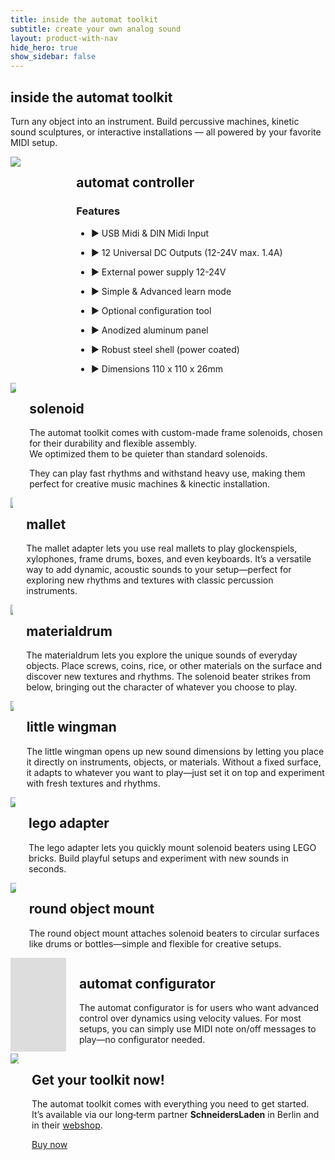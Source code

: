 ```yaml
---
title: inside the automat toolkit
subtitle: create your own analog sound
layout: product-with-nav
hide_hero: true
show_sidebar: false
---
```


<section class="section px-0 pt-0 column is-6">
<h1 class="title is-2">inside the automat toolkit</h1>
<p class="subtitle is-4 mt-1">Turn any object into an instrument. Build percussive machines, kinetic sound sculptures, or interactive installations — all powered by your favorite MIDI setup.</p>
</section>

<div class="columns mt-4">
    <div class="column">
        <img src="../../../img/products/dadamachines-automat-top_side.jpg">
    </div>
    <div class="column">
        <h2 class="is-size-3">automat controller</h2>        
        <div class="mt-1">
            <h3 class="is-size-5 has-text-weight-semibold mb-1">Features</h3>
            <ul class="list-reset mt-0">
                <li class="mt-0"><p class="is-size-5">▶ USB Midi & DIN Midi Input</p></li>
                <li class="mt-0"><p class="is-size-5">▶ 12 Universal DC Outputs (12-24V max. 1.4A)</p></li>
                <li class="mt-0"><p class="is-size-5">▶ External power supply 12-24V</p></li>
                <li class="mt-0"><p class="is-size-5">▶ Simple & Advanced learn mode</p></li>
                <li class="mt-0"><p class="is-size-5">▶ Optional configuration tool</p></li>
                <li class="mt-0"><p class="is-size-5">▶ Anodized aluminum panel</p></li>
                <li class="mt-0"><p class="is-size-5">▶ Robust steel shell (power coated)</p></li>
                <li class="mt-0"><p class="is-size-5">▶ Dimensions 110 x 110 x 26mm</p></li>
            </ul>
        </div>
    </div>
</div>

<div class="columns mt-4">
    <div class="column">
        <img src="../../../img/products/gifs/dada_solenoid.gif">
    </div>
    <div class="column">
        <h2 class="is-size-3">solenoid</h2>
        <p class="is-size-5">The automat toolkit comes with custom-made frame solenoids, chosen for their durability and flexible assembly. <br>We optimized them to be quieter than standard solenoids.</p> 
        <p class="is-size-5 mt-2">They can play fast rhythms and withstand heavy use, making them perfect for creative music machines & kinectic installation.</p>
    </div>
</div>

<div class="columns mt-4">
    <div class="column">
        <img src="../../../img/products/gifs/dada_mallet.gif">
    </div>
    <div class="column">
        <h2 class="is-size-3">mallet</h2>
        <p class="is-size-5">The mallet adapter lets you use real mallets to play glockenspiels, xylophones, frame drums, boxes, and even keyboards. It’s a versatile way to add dynamic, acoustic sounds to your setup—perfect for exploring new rhythms and textures with classic percussion instruments.</p>
    </div>
</div>

<div class="columns mt-4">
    <div class="column">
        <img src="../../../img/products/gifs/dada_materialdrum.gif">
    </div>
    <div class="column">
        <h2 class="is-size-3">materialdrum</h2>
        <p class="is-size-5">The materialdrum lets you explore the unique sounds of everyday objects. Place screws, coins, rice, or other materials on the surface and discover new textures and rhythms. The solenoid beater strikes from below, bringing out the character of whatever you choose to play.</p>
    </div>
</div>

<div class="columns mt-4">
    <div class="column">
        <img src="../../../img/products/gifs/dada_littlewingman.gif">
    </div>
    <div class="column">
        <h2 class="is-size-3">little wingman</h2>
        <p class="is-size-5">The little wingman opens up new sound dimensions by letting you place it directly on instruments, objects, or materials. Without a fixed surface, it adapts to whatever you want to play—just set it on top and experiment with fresh textures and rhythms.</p>
    </div>
</div>

<div class="columns mt-4">
    <div class="column">
        <img src="../../../img/products/gifs/dada_legoadapter.gif">
    </div>
    <div class="column">
        <h2 class="is-size-3">lego adapter</h2>
        <p class="is-size-5">The lego adapter lets you quickly mount solenoid beaters using LEGO bricks. Build playful setups and experiment with new sounds in seconds.</p>
    </div>
</div>

<div class="columns mt-4">
    <div class="column">
        <img src="../../../img/products/gifs/dada_roundobjectmount.gif">
    </div>
    <div class="column">
        <h2 class="is-size-3">round object mount</h2>
        <p class="is-size-5">The round object mount attaches solenoid beaters to circular surfaces like drums or bottles—simple and flexible for creative setups.</p>
    </div>
</div>

<div class="columns mt-4">
    <div class="column">
        <div class="embed-container"><iframe src='https://www.youtube.com/embed/mnedVLVNZiU' frameborder='0' allowfullscreen></iframe></div>
    </div>
    <div class="column">
        <h2 class="is-size-3">automat configurator</h2>
        <p class="is-size-5">The automat configurator is for users who want advanced control over dynamics using velocity values. For most setups, you can simply use MIDI note on/off messages to play—no configurator needed.</p>
    </div>
</div>

<div class="columns mt-4">
    <div class="column">
        <img style="box-shadow: none;" src="../../../img/projects/dadamachines-automat-toolkit.jpg">
    </div>
    <div class="column">
        <h2 class="is-size-3">Get your toolkit now!</h2>
        <p class="is-size-5">The automat toolkit comes with everything you need to get started. <br>It’s available via our long‑term partner <strong>SchneidersLaden</strong> in Berlin and in their <a href="https://schneidersladen.de/en/dadamachines-automat-toolkit" target="_blank" rel="noopener">webshop</a>.</p>
        <a href="/shop/" class="explore-link is-blue is-large">Buy now</a>
    </div>
</div>
